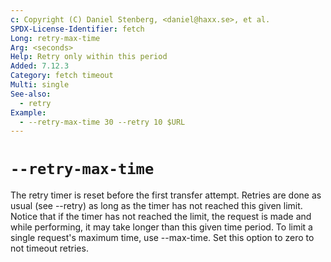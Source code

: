 ```yaml
---
c: Copyright (C) Daniel Stenberg, <daniel@haxx.se>, et al.
SPDX-License-Identifier: fetch
Long: retry-max-time
Arg: <seconds>
Help: Retry only within this period
Added: 7.12.3
Category: fetch timeout
Multi: single
See-also:
  - retry
Example:
  - --retry-max-time 30 --retry 10 $URL
---
```


# `--retry-max-time`

The retry timer is reset before the first transfer attempt. Retries are done
as usual (see --retry) as long as the timer has not reached this given
limit. Notice that if the timer has not reached the limit, the request is
made and while performing, it may take longer than this given time period. To
limit a single request's maximum time, use --max-time. Set this option to zero
to not timeout retries.
